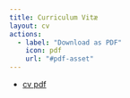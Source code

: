 ```yaml
---
title: Curriculum Vitæ
layout: cv
actions:
  - label: "Download as PDF"
    icon: pdf
    url: "#pdf-asset"
---
```


- [cv pdf](/pdf/CV.pdf)
